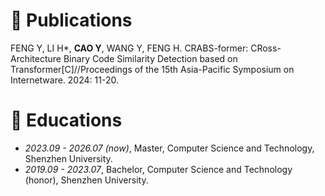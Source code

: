 # 📝 Publications 

FENG Y, LI H*, **CAO Y**, WANG Y, FENG H. CRABS-former: CRoss-Architecture Binary Code Similarity Detection based on Transformer[C]//Proceedings of the 15th Asia-Pacific Symposium on Internetware. 2024: 11-20.

# 📖 Educations
- *2023.09 - 2026.07 (now)*, Master, Computer Science and Technology, Shenzhen University.
- *2019.09 - 2023.07*, Bachelor, Computer Science and Technology (honor), Shenzhen University.
